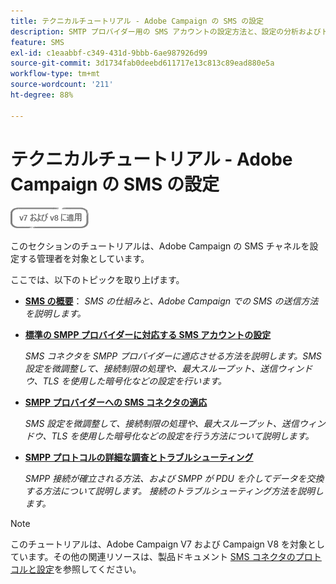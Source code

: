 ```yaml
---
title: テクニカルチュートリアル - Adobe Campaign の SMS の設定
description: SMTP プロバイダー用の SMS アカウントの設定方法と、設定の分析およびトラブルシューティング方法について説明します。
feature: SMS
exl-id: c1eaabbf-c349-431d-9bbb-6ae987926d99
source-git-commit: 3d1734fab0deebd611717e13c813c89ead880e5a
workflow-type: tm+mt
source-wordcount: '211'
ht-degree: 88%

---
```


# テクニカルチュートリアル - Adobe Campaign の SMS の設定

![v7 および v8 に適用](../assets/V7-V8-stamp.png)

このセクションのチュートリアルは、Adobe Campaign の SMS チャネルを設定する管理者を対象としています。

ここでは、以下のトピックを取り上げます。

* **[SMS の概要](/help/tutorial-sms/introduction-to-sms.md)**：
   *SMS の仕組みと、Adobe Campaign での SMS の送信方法を説明します。*

* **[標準の SMPP プロバイダーに対応する SMS アカウントの設定](/help/tutorial-sms/set-up-account-for-standard-smpp-provider.md)**

   *SMS コネクタを SMPP プロバイダーに適応させる方法を説明します。SMS 設定を微調整して、接続制限の処理や、最大スループット、送信ウィンドウ、TLS を使用した暗号化などの設定を行います。*

* **[SMPP プロバイダーへの SMS コネクタの適応](/help/tutorial-sms/adapt-sms-connector-to-smpp-provider.md)**

   *SMS 設定を微調整して、接続制限の処理や、最大スループット、送信ウィンドウ、TLS を使用した暗号化などの設定を行う方法について説明します。*

* **[SMPP プロトコルの詳細な調査とトラブルシューティング](/help/tutorial-sms/smpp-deep-dive-and-troubleshooting.md)**

   *SMPP 接続が確立される方法、および SMPP が PDU を介してデータを交換する方法について説明します。 接続のトラブルシューティング方法を説明します。*

>[!NOTE]
>
>このチュートリアルは、Adobe Campaign V7 および Campaign V8 を対象としています。その他の関連リソースは、製品ドキュメント [SMS コネクタのプロトコルと設定](https://experienceleague.adobe.com/docs/campaign-classic/using/sending-messages/sending-messages-on-mobiles/sms-protocol.html?lang=ja#sending-messages)を参照してください。
